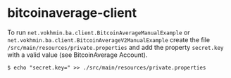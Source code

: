 # bitcoinaverage-client

To run `net.vokhmin.ba.client.BitcoinAverageManualExample` or `net.vokhmin.ba.client.BitcoinAverageV2ManualExample` 
create the file `/src/main/resources/private.properties` 
and add the property `secret.key` with a valid value (see BitcoinAverage Account).

    $ echo "secret.key=" >> ./src/main/resources/private.properties

